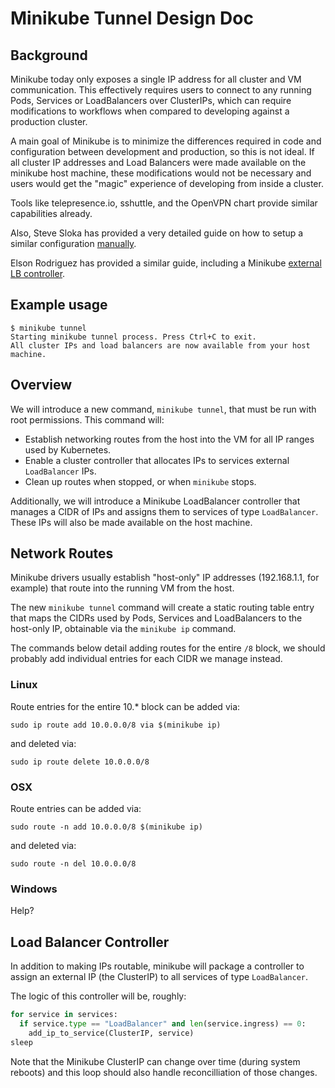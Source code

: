 # Minikube Tunnel Design Doc

## Background

Minikube today only exposes a single IP address for all cluster and VM communication.
This effectively requires users to connect to any running Pods, Services or LoadBalancers over ClusterIPs, which can require modifications to workflows when compared to developing against a production cluster.

A main goal of Minikube is to minimize the differences required in code and configuration between development and production, so this is not ideal.
If all cluster IP addresses and Load Balancers were made available on the minikube host machine, these modifications would not be necessary and users would get the "magic" experience of developing from inside a cluster.

Tools like telepresence.io, sshuttle, and the OpenVPN chart provide similar capabilities already.

Also, Steve Sloka has provided a very detailed guide on how to setup a similar configuration [manually](https://stevesloka.com/2017/06/12/access-minikube-service-from-linux-host/).

Elson Rodriguez has provided a similar guide, including a Minikube [external LB controller](https://github.com/elsonrodriguez/minikube-lb-patch).

## Example usage

```shell
$ minikube tunnel
Starting minikube tunnel process. Press Ctrl+C to exit.
All cluster IPs and load balancers are now available from your host machine.
```

## Overview

We will introduce a new command, `minikube tunnel`, that must be run with root permissions.
This command will:

* Establish networking routes from the host into the VM for all IP ranges used by Kubernetes.
* Enable a cluster controller that allocates IPs to services external `LoadBalancer` IPs.
* Clean up routes when stopped, or when `minikube` stops.

Additionally, we will introduce a Minikube LoadBalancer controller that manages a CIDR of IPs and assigns them to services of type `LoadBalancer`.
These IPs will also be made available on the host machine.

## Network Routes

Minikube drivers usually establish "host-only" IP addresses (192.168.1.1, for example) that route into the running VM
from the host.

The new `minikube tunnel` command will create a static routing table entry that maps the CIDRs used by Pods, Services and LoadBalancers to the host-only IP, obtainable via the `minikube ip` command.

The commands below detail adding routes for the entire `/8` block, we should probably add individual entries for each CIDR we manage instead.

### Linux

Route entries for the entire 10.* block can be added via:

```shell
sudo ip route add 10.0.0.0/8 via $(minikube ip)
```

and deleted via:

```shell
sudo ip route delete 10.0.0.0/8
```

### OSX

Route entries can be added via:

```shell
sudo route -n add 10.0.0.0/8 $(minikube ip)
```

and deleted via:

```shell
sudo route -n del 10.0.0.0/8
```

### Windows

Help?

## Load Balancer Controller

In addition to making IPs routable, minikube will package a controller to assign an external IP (the ClusterIP) to all services of type `LoadBalancer`.

The logic of this controller will be, roughly:

```python
for service in services:
  if service.type == "LoadBalancer" and len(service.ingress) == 0:
    add_ip_to_service(ClusterIP, service)
sleep
```

Note that the Minikube ClusterIP can change over time (during system reboots) and this loop should also handle reconcilliation of those changes.
